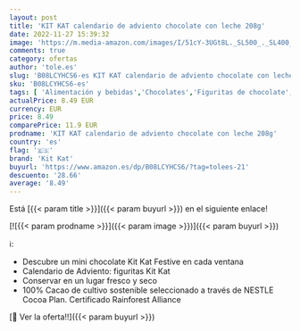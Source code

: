 ```yaml
---
layout: post
title: 'KIT KAT calendario de adviento chocolate con leche 208g'
date: 2022-11-27 15:39:32
image: 'https://m.media-amazon.com/images/I/51cY-3UGt8L._SL500_._SL400_.jpg'
comments: true
category: ofertas
author: 'tole.es'
slug: 'B08LCYHCS6-es KIT KAT calendario de adviento chocolate con leche 208g'
sku: 'B08LCYHCS6-es'
tags: [ 'Alimentación y bebidas','Chocolates','Figuritas de chocolate','Snacks y dulces','adviento','kit kat','🇪🇸', ]
actualPrice: 8.49 EUR
currency: EUR
price: 8.49
comparePrice: 11.9 EUR
prodname: 'KIT KAT calendario de adviento chocolate con leche 208g'
country: 'es'
flag: '🇪🇸'
brand: 'Kit Kat'
buyurl: 'https://www.amazon.es/dp/B08LCYHCS6/?tag=tolees-21'
descuento: '28.66'
average: '8.49'
---
```


Está [{{< param title >}}]({{< param buyurl >}}) en el siguiente enlace!

[![{{< param prodname >}}]({{< param image >}})]({{< param buyurl >}})

ℹ️:

- Descubre un mini chocolate Kit Kat Festive en cada ventana
- Calendario de Adviento: figuritas Kit Kat
- Conservar en un lugar fresco y seco
- 100% Cacao de cultivo sostenible seleccionado a través de NESTLE Cocoa Plan. Certificado Rainforest Alliance

[🛒 Ver la oferta!!]({{< param buyurl >}})
